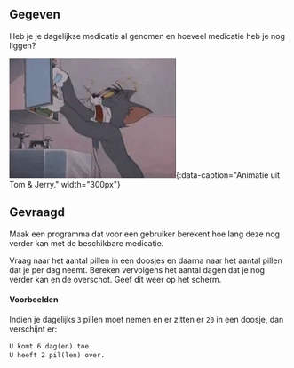 ## Gegeven
Heb je je dagelijkse medicatie al genomen en hoeveel medicatie heb je nog liggen?

![Animatie uit Tom & Jerry.](media/pills-headache.gif "Animatie uit Tom & Jerry."){:data-caption="Animatie uit Tom & Jerry." width="300px"}

## Gevraagd
Maak een programma dat voor een gebruiker berekent hoe lang deze nog verder kan met de beschikbare medicatie.

Vraag naar het aantal pillen in een doosjes en daarna naar het aantal pillen dat je per dag neemt. Bereken vervolgens het aantal dagen dat je nog verder kan en de overschot. Geef dit weer op het scherm.

#### Voorbeelden
Indien je dagelijks `3` pillen moet nemen en er zitten er `20` in een doosje, dan verschijnt er:

```
U komt 6 dag(en) toe.
U heeft 2 pil(len) over.
```
